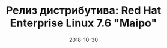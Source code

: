 ---
layout: post
title: "Релиз дистрибутива: Red Hat Enterprise Linux 7.6 \"Maipo\""
date: 2018-10-30   
---